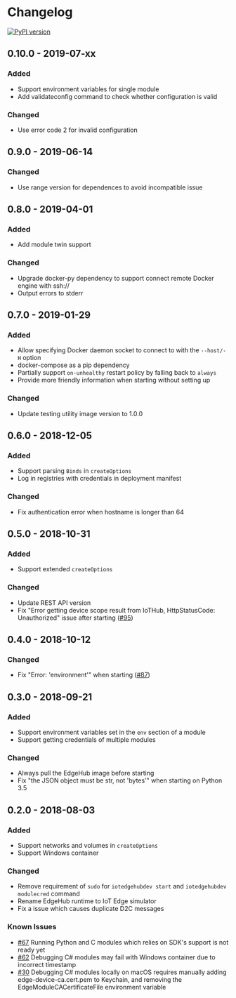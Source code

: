 # Changelog

[![PyPI version](https://badge.fury.io/py/iotedgehubdev.svg)](https://badge.fury.io/py/iotedgehubdev)
## 0.10.0 - 2019-07-xx
### Added
* Support environment variables for single module
* Add validateconfig command to check whether configuration is valid

### Changed
* Use error code 2 for invalid configuration

## 0.9.0 - 2019-06-14
### Changed
* Use range version for dependences to avoid incompatible issue

## 0.8.0 - 2019-04-01
### Added
* Add module twin support

### Changed
* Upgrade docker-py dependency to support connect remote Docker engine with ssh://
* Output errors to stderr

## 0.7.0 - 2019-01-29
### Added
* Allow specifying Docker daemon socket to connect to with the `--host/-H` option
* docker-compose as a pip dependency
* Partially support `on-unhealthy` restart policy by falling back to `always`
* Provide more friendly information when starting without setting up

### Changed
* Update testing utility image version to 1.0.0

## 0.6.0 - 2018-12-05
### Added
* Support parsing `Binds` in `createOptions`
* Log in registries with credentials in deployment manifest

### Changed
* Fix authentication error when hostname is longer than 64

## 0.5.0 - 2018-10-31
### Added
* Support extended `createOptions`

### Changed
* Update REST API version
* Fix "Error getting device scope result from IoTHub, HttpStatusCode: Unauthorized" issue after starting ([#95](https://github.com/Azure/iotedgehubdev/issues/95))

## 0.4.0 - 2018-10-12
### Changed
* Fix "Error: 'environment'" when starting ([#87](https://github.com/Azure/iotedgehubdev/issues/87))

## 0.3.0 - 2018-09-21
### Added
* Support environment variables set in the `env` section of a module
* Support getting credentials of multiple modules

### Changed
* Always pull the EdgeHub image before starting
* Fix "the JSON object must be str, not 'bytes'" when starting on Python 3.5

## 0.2.0 - 2018-08-03
### Added
* Support networks and volumes in `createOptions`
* Support Windows container

### Changed
* Remove requirement of `sudo` for `iotedgehubdev start` and `iotedgehubdev modulecred` command
* Rename EdgeHub runtime to IoT Edge simulator
* Fix a issue which causes duplicate D2C messages

### Known Issues
* [#67](https://github.com/Azure/iotedgehubdev/issues/67) Running Python and C modules which relies on SDK's support is not ready yet 
* [#62](https://github.com/Azure/iotedgehubdev/issues/62) Debugging C# modules may fail with Windows container due to incorrect timestamp
* [#30](https://github.com/Azure/iotedgehubdev/issues/30) Debugging C# modules locally on macOS requires manually adding edge-device-ca.cert.pem to Keychain, and removing the EdgeModuleCACertificateFile environment variable
